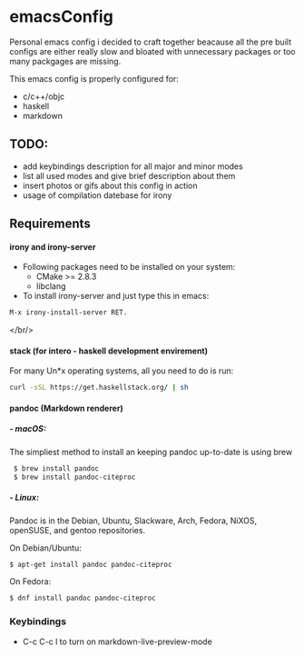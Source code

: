 # emacsConfig
Personal emacs config i decided to craft together beacause all the pre built configs are either really slow and bloated with unnecessary packages or too many packgages are missing. 

This emacs config is properly configured for:

- c/c++/objc 
- haskell
- markdown

## TODO:
- add keybindings description for all major and minor modes
- list all used modes and give brief description about them
- insert photos or gifs about this config in action
- usage of compilation datebase for irony


## Requirements
#### irony and irony-server<br/>
- Following packages need to be installed on your system:
	 * CMake >= 2.8.3
	 * libclang
- To install irony-server and just type this in emacs:<br/>
~~~el
M-x irony-install-server RET.		
~~~
</br/>

#### stack (for intero - haskell development envirement)
For many Un*x operating systems, all you need to do is run:

``` sh
curl -sSL https://get.haskellstack.org/ | sh
```
#### pandoc (Markdown renderer)

##### - macOS:
  The simpliest method to install an keeping pandoc up-to-date is using brew
  
  ```sh
   $ brew install pandoc
   $ brew install pandoc-citeproc
  ```
##### - Linux:
  Pandoc is in the Debian, Ubuntu, Slackware, Arch, Fedora, NiXOS, openSUSE, and gentoo repositories.
  
On Debian/Ubuntu: 
```sh
$ apt-get install pandoc pandoc-citeproc
```
On Fedora: 
```sh
$ dnf install pandoc pandoc-citeproc
```
	  
### Keybindings

- C-c C-c l to turn on markdown-live-preview-mode

